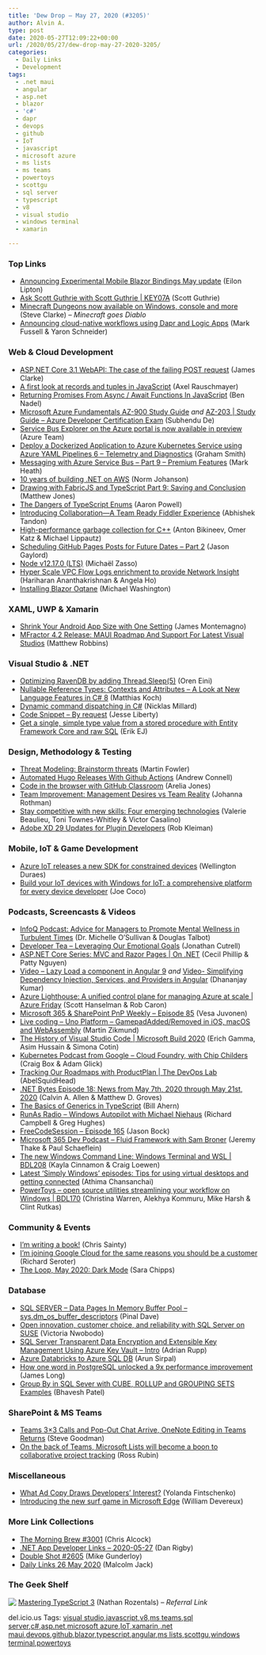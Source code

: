 ```yaml
---
title: 'Dew Drop – May 27, 2020 (#3205)'
author: Alvin A.
type: post
date: 2020-05-27T12:09:22+00:00
url: /2020/05/27/dew-drop-may-27-2020-3205/
categories:
  - Daily Links
  - Development
tags:
  - .net maui
  - angular
  - asp.net
  - blazor
  - 'c#'
  - dapr
  - devops
  - github
  - IoT
  - javascript
  - microsoft azure
  - ms lists
  - ms teams
  - powertoys
  - scottgu
  - sql server
  - typescript
  - v8
  - visual studio
  - windows terminal
  - xamarin

---
```

### <a name="top"></a>Top Links

  * <a href="https://devblogs.microsoft.com/aspnet/announcing-experimental-mobile-blazor-bindings-may-update/" target="_blank" rel="noopener noreferrer">Announcing Experimental Mobile Blazor Bindings May update</a> (Eilon Lipton)
  * <a href="http://www.youtube.com/watch?v=o1vtriwrOeY" target="_blank" rel="noopener noreferrer">Ask Scott Guthrie with Scott Guthrie | KEY07A</a> (Scott Guthrie)
  * <a href="https://blogs.windows.com/windowsexperience/2020/05/26/minecraft-dungeons-now-available-on-windows-console-and-more/?WT.mc_id=DX_MVP4025064" target="_blank" rel="noopener noreferrer">Minecraft Dungeons now available on Windows, console and more</a> (Steve Clarke) _&#8211; Minecraft goes Diablo_
  * <a href="https://cloudblogs.microsoft.com/opensource/2020/05/26/announcing-cloud-native-workflows-dapr-logic-apps/" target="_blank" rel="noopener noreferrer">Announcing cloud-native workflows using Dapr and Logic Apps</a> (Mark Fussell & Yaron Schneider)



### <a name="web"></a>Web & Cloud Development

  * <a href="https://clarkezone.github.io/rest/2020/05/25/webapicore-case-of-missing-exception.html" target="_blank" rel="noopener noreferrer">ASP.NET Core 3.1 WebAPI: The case of the failing POST request</a> (James Clarke)
  * <a href="http://feedproxy.google.com/~r/2ality/~3/bVO63vFBDb4/records-tuples-first-look.html" target="_blank" rel="noopener noreferrer">A first look at records and tuples in JavaScript</a> (Axel Rauschmayer)
  * <a href="https://www.bennadel.com/blog/3835-returning-promises-from-async-await-functions-in-javascript.htm" target="_blank" rel="noopener noreferrer">Returning Promises From Async / Await Functions In JavaScript</a> (Ben Nadel)
  * <a href="http://dotnetartisan.in/microsoft-azure-fundamentals-az-900-study-guide" target="_blank" rel="noopener noreferrer">Microsoft Azure Fundamentals AZ-900 Study Guide</a> _and_ <a href="http://dotnetartisan.in/az203-studyguide" target="_blank" rel="noopener noreferrer">AZ-203 | Study Guide &#8211; Azure Developer Certification Exam</a> (Subhendu De)
  * <a href="https://azure.microsoft.com/en-us/updates/sesrvice-bus-explorer/" target="_blank" rel="noopener noreferrer">Service Bus Explorer on the Azure portal is now available in preview</a> (Azure Team)
  * <a href="https://pleasereleaseme.net/deploy-a-dockerized-application-to-azure-kubernetes-service-using-azure-yaml-pipelines-6-telemetry-and-diagnostics/?utm_source=rss&utm_medium=rss&utm_campaign=deploy-a-dockerized-application-to-azure-kubernetes-service-using-azure-yaml-pipelines-6-telemetry-and-diagnostics" target="_blank" rel="noopener noreferrer">Deploy a Dockerized Application to Azure Kubernetes Service using Azure YAML Pipelines 6 – Telemetry and Diagnostics</a> (Graham Smith)
  * <a href="https://markheath.net/post/azure-service-bus-messaging-9" target="_blank" rel="noopener noreferrer">Messaging with Azure Service Bus &#8211; Part 9 &#8211; Premium Features</a> (Mark Heath)
  * <a href="http://feedproxy.google.com/~r/AwsDeveloperBlog/~3/xm8OByzYuoo/" target="_blank" rel="noopener noreferrer">10 years of building .NET on AWS</a> (Norm Johanson)
  * <a href="http://feedproxy.google.com/~r/ExceptionNotFound/~3/DH_9kVDp8fw/" target="_blank" rel="noopener noreferrer">Drawing with FabricJS and TypeScript Part 9: Saving and Conclusion</a> (Matthew Jones)
  * <a href="https://www.aaron-powell.com/posts/2020-05-27-the-dangers-of-typescript-enums/" target="_blank" rel="noopener noreferrer">The Dangers of TypeScript Enums</a> (Aaron Powell)
  * <a href="https://www.telerik.com/blogs/introducing-collaboration-a-team-ready-fiddler-experience" target="_blank" rel="noopener noreferrer">Introducing Collaboration—A Team Ready Fiddler Experience</a> (Abhishek Tandon)
  * <a href="https://v8.dev/blog/high-performance-cpp-gc" target="_blank" rel="noopener noreferrer">High-performance garbage collection for C++</a> (Anton Bikineev, Omer Katz & Michael Lippautz)
  * <a href="https://www.jasongaylord.com/blog/2020/05/18/scheduling-github-pages-posts-for-future-dates-part-2" target="_blank" rel="noopener noreferrer">Scheduling GitHub Pages Posts for Future Dates &#8211; Part 2</a> (Jason Gaylord)
  * <a href="https://nodejs.org/en/blog/release/v12.17.0" target="_blank" rel="noopener noreferrer">Node v12.17.0 (LTS)</a> (Michaël Zasso)
  * <a href="https://netflixtechblog.com/hyper-scale-vpc-flow-logs-enrichment-to-provide-network-insight-e5f1db02910d?source=rss----2615bd06b42e---4" target="_blank" rel="noopener noreferrer">Hyper Scale VPC Flow Logs enrichment to provide Network Insight</a> (Hariharan Ananthakrishnan & Angela Ho)
  * <a href="http://blazorhelpwebsite.com/Blog/tabid/61/EntryId/4377/Installing-Blazor-Oqtane.aspx" target="_blank" rel="noopener noreferrer">Installing Blazor Oqtane</a> (Michael Washington)



### <a name="silverlight"></a>XAML, UWP & Xamarin

  * <a href="https://montemagno.com/shrink-your-android-app-size-with-one-setting/" target="_blank" rel="noopener noreferrer">Shrink Your Android App Size with One Setting</a> (James Montemagno)
  * <a href="https://www.mfractor.com/blogs/news/mfractor-4-2-release-maui-roadmap-and-support-for-latest-visual-studios" target="_blank" rel="noopener noreferrer">MFractor 4.2 Release: MAUI Roadmap And Support For Latest Visual Studios</a> (Matthew Robbins)



### <a name="dotnet"></a>Visual Studio & .NET

  * <a href="http://feedproxy.google.com/~r/AyendeRahien/~3/e0BNquph5qI/optimizing-ravendb-by-adding-thread-sleep-5" target="_blank" rel="noopener noreferrer">Optimizing RavenDB by adding Thread.Sleep(5)</a> (Oren Eini)
  * <a href="https://blog.jetbrains.com/dotnet/2020/05/26/nullable-contexts-nullable-attributes/" target="_blank" rel="noopener noreferrer">Nullable Reference Types: Contexts and Attributes – A Look at New Language Features in C# 8</a> (Matthias Koch)
  * <a href="https://medium.com/swlh/dynamic-command-dispatching-in-c-d3abe21b3d1b?source=rss----f5af2b715248---4" target="_blank" rel="noopener noreferrer">Dynamic command dispatching in C#</a> (Nicklas Millard)
  * <a href="http://feedproxy.google.com/~r/JesseLiberty-SilverlightGeek/~3/IWYE7PhJync/" target="_blank" rel="noopener noreferrer">Code Snippet – By request</a> (Jesse Liberty)
  * <a href="http://feedproxy.google.com/~r/ErikejBlogsAboutSqlCompactnetAndRelatedStuff/~3/Fr-0eFp9bEI/get-single-simple-type-value-from.html" target="_blank" rel="noopener noreferrer">Get a single, simple type value from a stored procedure with Entity Framework Core and raw SQL</a> (Erik EJ)



### <a name="design"></a>Design, Methodology & Testing

  * <a href="https://martinfowler.com/articles/agile-threat-modelling.html#BrainstormThreats" target="_blank" rel="noopener noreferrer">Threat Modeling: Brainstorm threats</a> (Martin Fowler)
  * <a href="http://feedproxy.google.com/~r/AndrewConnell/~3/u4ZIEbhcFuQ/" target="_blank" rel="noopener noreferrer">Automated Hugo Releases With Github Actions</a> (Andrew Connell)
  * <a href="https://github.blog/2020-05-26-code-in-the-browser-with-github-classroom/" target="_blank" rel="noopener noreferrer">Code in the browser with GitHub Classroom</a> (Arelia Jones)
  * <a href="http://feedproxy.google.com/~r/ManagingProductDevelopment/~3/-xhywlCl2t8/" target="_blank" rel="noopener noreferrer">Team Improvement: Management Desires vs Team Reality</a> (Johanna Rothman)
  * <a href="https://cloudblogs.microsoft.com/industry-blog/microsoft-in-business/technology/2020/05/26/stay-competitive-with-new-skills-four-emerging-technologies/" target="_blank" rel="noopener noreferrer">Stay competitive with new skills: Four emerging technologies</a> (Valerie Beaulieu, Toni Townes-Whitley & Victor Casalino)
  * <a href="https://medium.com/adobetech/adobe-xd-29-updates-for-plugin-developers-1791bd34b6ef?source=rss----9342990108af---4" target="_blank" rel="noopener noreferrer">Adobe XD 29 Updates for Plugin Developers</a> (Rob Kleiman)



### <a name="mobile"></a>Mobile, IoT & Game Development

  * <a href="https://techcommunity.microsoft.com/t5/internet-of-things/azure-iot-releases-a-new-sdk-for-constrained-devices/ba-p/1400406" target="_blank" rel="noopener noreferrer">Azure IoT releases a new SDK for constrained devices</a> (Wellington Duraes)
  * <a href="https://blogs.windows.com/windowsdeveloper/2020/05/26/build-your-iot-devices-with-windows-for-iot-a-comprehensive-platform-for-every-device-developer/?WT.mc_id=DX_MVP4025064" target="_blank" rel="noopener noreferrer">Build your IoT devices with Windows for IoT: a comprehensive platform for every device developer</a> (Joe Coco)



### <a name="podcasts"></a>Podcasts, Screencasts & Videos

  * <a href="https://www.infoq.com/podcasts/mental-wellness/?utm_campaign=infoq_content&utm_source=infoq&utm_medium=feed&utm_term=global" target="_blank" rel="noopener noreferrer">InfoQ Podcast: Advice for Managers to Promote Mental Wellness in Turbulent Times</a> (Dr. Michelle O’Sullivan & Douglas Talbot)
  * <a href="http://developertea.simplecast.fm/343b67fb" target="_blank" rel="noopener noreferrer">Developer Tea &#8211; Leveraging Our Emotional Goals</a> (Jonathan Cutrell)
  * <a href="https://channel9.msdn.com/Shows/On-NET/ASPNET-Core-Series-MVC-and-Razor-Pages?WT.mc_id=DX_MVP4025064" target="_blank" rel="noopener noreferrer">ASP.NET Core Series: MVC and Razor Pages | On .NET</a> (Cecil Phillip & Patty Nguyen)
  * <a href="https://debugmode.net/2020/05/27/video-lazy-load-a-component-in-angular-9/" target="_blank" rel="noopener noreferrer">Video – Lazy Load a component in Angular 9</a> _and_ <a href="https://debugmode.net/2020/05/27/video-simplifying-dependency-injection-services-and-providers-in-angular/" target="_blank" rel="noopener noreferrer">Video- Simplifying Dependency Injection, Services, and Providers in Angular</a> (Dhananjay Kumar)
  * <a href="https://channel9.msdn.com/Shows/Azure-Friday/Azure-Lighthouse-A-unified-control-plane-for-managing-Azure-at-scale?WT.mc_id=DX_MVP4025064" target="_blank" rel="noopener noreferrer">Azure Lighthouse: A unified control plane for managing Azure at scale | Azure Friday</a> (Scott Hanselman & Rob Caron)
  * <a href="https://techcommunity.microsoft.com/t5/microsoft-sharepoint-blog/microsoft-365-amp-sharepoint-pnp-weekly-episode-85/ba-p/1419865" target="_blank" rel="noopener noreferrer">Microsoft 365 & SharePoint PnP Weekly &#8211; Episode 85</a> (Vesa Juvonen)
  * <a href="http://www.youtube.com/watch?v=Ce5mkEBABco" target="_blank" rel="noopener noreferrer">Live coding &#8211; Uno Platform &#8211; GamepadAdded/Removed in iOS, macOS and WebAssembly</a> (Martin Zikmund)
  * <a href="https://channel9.msdn.com/Events/Build/2020/BDL134?WT.mc_id=DX_MVP4025064" target="_blank" rel="noopener noreferrer">The History of Visual Studio Code | Microsoft Build 2020</a> (Erich Gamma, Asim Hussain & Simona Cotin)
  * <a href="https://kubernetespodcast.com/episode/105-cloud-foundry/" target="_blank" rel="noopener noreferrer">Kubernetes Podcast from Google &#8211; Cloud Foundry, with Chip Childers</a> (Craig Box & Adam Glick)
  * <a href="https://channel9.msdn.com/Shows/DevOps-Lab/Tracking-Our-Roadmaps-with-ProductPlan?WT.mc_id=DX_MVP4025064" target="_blank" rel="noopener noreferrer">Tracking Our Roadmaps with ProductPlan | The DevOps Lab</a> (AbelSquidHead)
  * <a href="https://www.dotnetbytes.fm/18/" target="_blank" rel="noopener noreferrer">.NET Bytes Episode 18: News from May 7th, 2020 through May 21st, 2020</a> (Calvin A. Allen & Matthew D. Groves)
  * <a href="http://www.youtube.com/watch?v=PYM4ufF3bBg" target="_blank" rel="noopener noreferrer">The Basics of Generics in TypeScript</a> (Bill Ahern)
  * <a href="http://feedproxy.google.com/~r/RunaAsRadioWma/~3/HQQG_b9RQOE/default.aspx" target="_blank" rel="noopener noreferrer">RunAs Radio &#8211; Windows Autopilot with Michael Niehaus</a> (Richard Campbell & Greg Hughes)
  * <a href="http://www.youtube.com/watch?v=At9jNXBVQlY" target="_blank" rel="noopener noreferrer">FreeCodeSession &#8211; Episode 165</a> (Jason Bock)
  * <a href="https://www.m365devpodcast.com/e/fluid-framework-with-sam-broner/" target="_blank" rel="noopener noreferrer">Microsoft 365 Dev Podcast &#8211; Fluid Framework with Sam Broner</a> (Jeremy Thake & Paul Schaeflein)
  * <a href="http://www.youtube.com/watch?v=NsT4TMJRatw" target="_blank" rel="noopener noreferrer">The new Windows Command Line: Windows Terminal and WSL | BDL208</a> (Kayla Cinnamon & Craig Loewen)
  * <a href="https://blogs.windows.com/windowsexperience/2020/05/26/latest-simply-windows-episodes-tips-for-using-virtual-desktops-and-getting-connected/?WT.mc_id=DX_MVP4025064" target="_blank" rel="noopener noreferrer">Latest ‘Simply Windows’ episodes: Tips for using virtual desktops and getting connected</a> (Athima Chansanchai)
  * <a href="http://www.youtube.com/watch?v=MvJK7qtomC4" target="_blank" rel="noopener noreferrer">PowerToys – open source utilities streamlining your workflow on Windows | BDL170</a> (Christina Warren, Alekhya Kommuru, Mike Harsh & Clint Rutkas)



### <a name="events"></a>Community & Events

  * <a href="https://chrissainty.com/im-writing-a-book-announcing-blazor-in-action/" target="_blank" rel="noopener noreferrer">I&#8217;m writing a book!</a> (Chris Sainty)
  * <a href="https://seroter.com/2020/05/26/im-joining-google-cloud-for-the-same-reasons-you-should-be-a-customer/" target="_blank" rel="noopener noreferrer">I’m joining Google Cloud for the same reasons you should be a customer</a> (Richard Seroter)
  * <a href="https://stackoverflow.blog/2020/05/26/the-loop-may-2020-dark-mode/" target="_blank" rel="noopener noreferrer">The Loop, May 2020: Dark Mode</a> (Sara Chipps)



### <a name="sql"></a>Database

  * <a href="https://blog.sqlauthority.com/2020/05/27/sql-server-data-pages-in-memory-buffer-pool-sys-dm_os_buffer_descriptors/?utm_source=rss&utm_medium=rss&utm_campaign=sql-server-data-pages-in-memory-buffer-pool-sys-dm_os_buffer_descriptors" target="_blank" rel="noopener noreferrer">SQL SERVER – Data Pages In Memory Buffer Pool – sys.dm_os_buffer_descriptors</a> (Pinal Dave)
  * <a href="https://cloudblogs.microsoft.com/sqlserver/2020/05/26/open-innovation-customer-choice-and-reliability-with-sql-server-on-suse/" target="_blank" rel="noopener noreferrer">Open innovation, customer choice, and reliability with SQL Server on SUSE</a> (Victoria Nwobodo)
  * <a href="https://techcommunity.microsoft.com/t5/azure-sql-database/sql-server-transparent-data-encryption-and-extensible-key/ba-p/1394193" target="_blank" rel="noopener noreferrer">SQL Server Transparent Data Encryption and Extensible Key Management Using Azure Key Vault &#8211; Intro</a> (Adrian Rupp)
  * <a href="https://blobeater.blog/2020/05/26/azure-databricks-to-azure-sql-db/" target="_blank" rel="noopener noreferrer">Azure Databricks to Azure SQL DB</a> (Arun Sirpal)
  * <a href="https://jlongster.com/how-one-word-postgresql-performance" target="_blank" rel="noopener noreferrer">How one word in PostgreSQL unlocked a 9x performance improvement</a> (James Long)
  * <a href="http://feedproxy.google.com/~r/MSSQLTips-LatestSqlServerTips/~3/4xQEN5WC0-A/" target="_blank" rel="noopener noreferrer">Group By in SQL Sever with CUBE, ROLLUP and GROUPING SETS Examples</a> (Bhavesh Patel)



### <a name="sp"></a>SharePoint & MS Teams

  * <a href="https://www.petri.com/teams-3x3-and-pop-out-chat-arrives-onenote-editing-in-teams-returns?utm_source=rss&utm_medium=rss&utm_campaign=teams-3x3-and-pop-out-chat-arrives-onenote-editing-in-teams-returns" target="_blank" rel="noopener noreferrer">Teams 3×3 Calls and Pop-Out Chat Arrive, OneNote Editing in Teams Returns</a> (Steve Goodman)
  * <a href="https://www.zdnet.com/article/on-the-back-of-teams-microsoft-lists-will-become-a-boon-to-collaborative-project-tracking/#ftag=RSSbaffb68" target="_blank" rel="noopener noreferrer">On the back of Teams, Microsoft Lists will become a boon to collaborative project tracking</a> (Ross Rubin)



### <a name="misc"></a>Miscellaneous

  * <a href="https://developermedia.com/ad-copy-developers/" target="_blank" rel="noopener noreferrer">What Ad Copy Draws Developers’ Interest?</a> (Yolanda Fintschenko)
  * <a href="https://blogs.windows.com/msedgedev/2020/05/26/surf-game-edge-stable/?WT.mc_id=DX_MVP4025064" target="_blank" rel="noopener noreferrer">Introducing the new surf game in Microsoft Edge</a> (William Devereux)



### <a name="links"></a>More Link Collections

  * <a href="http://feedproxy.google.com/~r/ReflectivePerspective/~3/YdTQmhXzrR4/" target="_blank" rel="noopener noreferrer">The Morning Brew #3001</a> (Chris Alcock)
  * <a href="https://links.danrigby.com/2020/05/app-developer-links-2020-05-27/" target="_blank" rel="noopener noreferrer">.NET App Developer Links &#8211; 2020-05-27</a> (Dan Rigby)
  * <a href="https://afreshcup.com/home/2020/05/27/double-shot-2605.html" target="_blank" rel="noopener noreferrer">Double Shot #2605</a> (Mike Gunderloy)
  * <a href="http://feedproxy.google.com/~r/parsimonyjax/~3/E0YoLtYbla8/daily-links-26-may-2020.html" target="_blank" rel="noopener noreferrer">Daily Links 26 May 2020</a> (Malcolm Jack)



### <a name="shelf"></a>The Geek Shelf

<a href="https://www.amazon.com/Mastering-TypeScript-enterprise-ready-industrial-strength-applications-ebook/dp/B07J2LNM4F/?tag=amavin-20" target="_blank" rel="noopener noreferrer"><img decoding="async" align="left" style="margin: 0px 0px 10px; border: 0px currentcolor; border-image: none; float: left; display: inline; background-image: none;" src="https://m.media-amazon.com/images/I/81YGu0h16EL._AC_UY218_.jpg" border="0" /></a>&nbsp;<a href="https://www.amazon.com/Mastering-TypeScript-enterprise-ready-industrial-strength-applications-ebook/dp/B07J2LNM4F/?tag=amavin-20" target="_blank" rel="noopener noreferrer">Mastering TypeScript 3</a> (Nathan Rozentals) _&#8211; Referral Link_











<div class="wlWriterEditableSmartContent" id="scid:77ECF5F8-D252-44F5-B4EB-D463C5396A79:54747dc4-789f-4424-9ab6-c68c8a069ee1" style="margin: 0px; padding: 0px; float: none; display: inline;">
  del.icio.us Tags: <a href="http://del.icio.us/popular/visual+studio" rel="tag">visual studio</a>,<a href="http://del.icio.us/popular/javascript" rel="tag">javascript</a>,<a href="http://del.icio.us/popular/v8" rel="tag">v8</a>,<a href="http://del.icio.us/popular/ms+teams" rel="tag">ms teams</a>,<a href="http://del.icio.us/popular/sql+server" rel="tag">sql server</a>,<a href="http://del.icio.us/popular/c%23" rel="tag">c#</a>,<a href="http://del.icio.us/popular/asp.net" rel="tag">asp.net</a>,<a href="http://del.icio.us/popular/microsoft+azure" rel="tag">microsoft azure</a>,<a href="http://del.icio.us/popular/IoT" rel="tag">IoT</a>,<a href="http://del.icio.us/popular/xamarin" rel="tag">xamarin</a>,<a href="http://del.icio.us/popular/.net+maui" rel="tag">.net maui</a>,<a href="http://del.icio.us/popular/devops" rel="tag">devops</a>,<a href="http://del.icio.us/popular/github" rel="tag">github</a>,<a href="http://del.icio.us/popular/blazor" rel="tag">blazor</a>,<a href="http://del.icio.us/popular/typescript" rel="tag">typescript</a>,<a href="http://del.icio.us/popular/angular" rel="tag">angular</a>,<a href="http://del.icio.us/popular/ms+lists" rel="tag">ms lists</a>,<a href="http://del.icio.us/popular/scottgu" rel="tag">scottgu</a>,<a href="http://del.icio.us/popular/windows+terminal" rel="tag">windows terminal</a>,<a href="http://del.icio.us/popular/powertoys" rel="tag">powertoys</a>
</div>